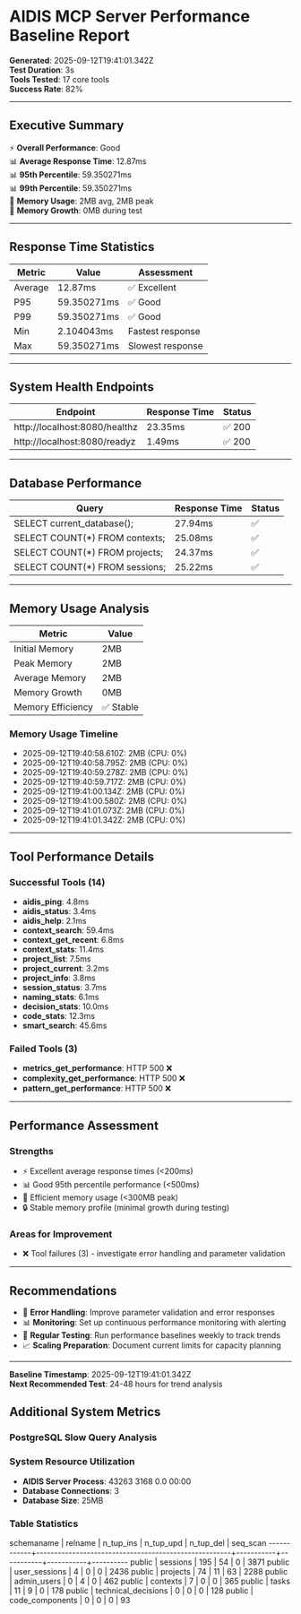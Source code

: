 # AIDIS MCP Server Performance Baseline Report

**Generated**: 2025-09-12T19:41:01.342Z  
**Test Duration**: 3s  
**Tools Tested**: 17 core tools  
**Success Rate**: 82%

---

## Executive Summary

⚡ **Overall Performance**: Good  
📊 **Average Response Time**: 12.87ms  
📊 **95th Percentile**: 59.350271ms  
📊 **99th Percentile**: 59.350271ms  
💾 **Memory Usage**: 2MB avg, 2MB peak  
🔄 **Memory Growth**: 0MB during test

---

## Response Time Statistics

| Metric | Value | Assessment |
|--------|-------|------------|
| Average | 12.87ms | ✅ Excellent |
| P95 | 59.350271ms | ✅ Good |
| P99 | 59.350271ms | ✅ Good |
| Min | 2.104043ms | Fastest response |
| Max | 59.350271ms | Slowest response |

---

## System Health Endpoints

| Endpoint | Response Time | Status |
|----------|---------------|---------|
| http://localhost:8080/healthz | 23.35ms | ✅ 200 |
| http://localhost:8080/readyz | 1.49ms | ✅ 200 |

---

## Database Performance

| Query | Response Time | Status |
|-------|---------------|---------|
| SELECT current_database(); | 27.94ms | ✅ |
| SELECT COUNT(*) FROM contexts; | 25.08ms | ✅ |
| SELECT COUNT(*) FROM projects; | 24.37ms | ✅ |
| SELECT COUNT(*) FROM sessions; | 25.22ms | ✅ |

---

## Memory Usage Analysis

| Metric | Value |
|--------|-------|
| Initial Memory | 2MB |
| Peak Memory | 2MB |
| Average Memory | 2MB |
| Memory Growth | 0MB |
| Memory Efficiency | ✅ Stable |

### Memory Usage Timeline
- 2025-09-12T19:40:58.610Z: 2MB (CPU: 0%)
- 2025-09-12T19:40:58.795Z: 2MB (CPU: 0%)
- 2025-09-12T19:40:59.278Z: 2MB (CPU: 0%)
- 2025-09-12T19:40:59.717Z: 2MB (CPU: 0%)
- 2025-09-12T19:41:00.134Z: 2MB (CPU: 0%)
- 2025-09-12T19:41:00.580Z: 2MB (CPU: 0%)
- 2025-09-12T19:41:01.073Z: 2MB (CPU: 0%)
- 2025-09-12T19:41:01.342Z: 2MB (CPU: 0%)

---

## Tool Performance Details

### Successful Tools (14)
- **aidis_ping**: 4.8ms
- **aidis_status**: 3.4ms
- **aidis_help**: 2.1ms
- **context_search**: 59.4ms
- **context_get_recent**: 6.8ms
- **context_stats**: 11.4ms
- **project_list**: 7.5ms
- **project_current**: 3.2ms
- **project_info**: 3.8ms
- **session_status**: 3.7ms
- **naming_stats**: 6.1ms
- **decision_stats**: 10.0ms
- **code_stats**: 12.3ms
- **smart_search**: 45.6ms



### Failed Tools (3)
- **metrics_get_performance**: HTTP 500 ❌
- **complexity_get_performance**: HTTP 500 ❌
- **pattern_get_performance**: HTTP 500 ❌

---

## Performance Assessment

### Strengths
- ⚡ Excellent average response times (<200ms)
- 📊 Good 95th percentile performance (<500ms)
- 💾 Efficient memory usage (<300MB peak)
- 🔒 Stable memory profile (minimal growth during testing)

### Areas for Improvement
- ❌ Tool failures (3) - investigate error handling and parameter validation

---

## Recommendations

- 🎯 **Error Handling**: Improve parameter validation and error responses
- 📊 **Monitoring**: Set up continuous performance monitoring with alerting
- 🔄 **Regular Testing**: Run performance baselines weekly to track trends
- 📈 **Scaling Preparation**: Document current limits for capacity planning

---

**Baseline Timestamp**: 2025-09-12T19:41:01.342Z  
**Next Recommended Test**: 24-48 hours for trend analysis
## Additional System Metrics

### PostgreSQL Slow Query Analysis

### System Resource Utilization
- **AIDIS Server Process**:   43263  3168  0.0       00:00
- **Database Connections**: 3
- **Database Size**: 25MB

### Table Statistics
 schemaname |                       relname                        | n_tup_ins | n_tup_upd | n_tup_del | seq_scan 
------------+------------------------------------------------------+-----------+-----------+-----------+----------
 public     | sessions                                             |       195 |        54 |         0 |     3871
 public     | user_sessions                                        |         4 |         0 |         0 |     2436
 public     | projects                                             |        74 |        11 |        63 |     2288
 public     | admin_users                                          |         0 |         4 |         0 |      462
 public     | contexts                                             |         7 |         0 |         0 |      365
 public     | tasks                                                |        11 |         9 |         0 |      178
 public     | technical_decisions                                  |         0 |         0 |         0 |      128
 public     | code_components                                      |         0 |         0 |         0 |       93
